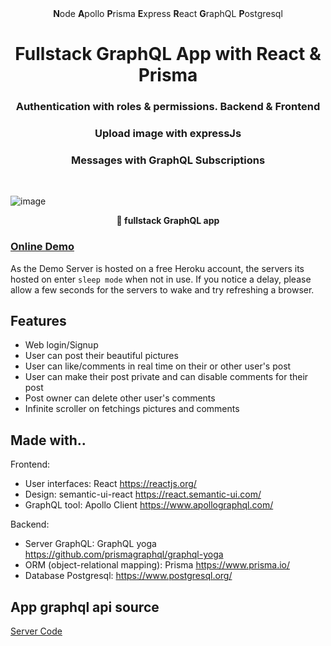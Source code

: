 <div align="center"><strong>N</strong>ode <strong>A</strong>pollo <strong>P</strong>risma <strong>E</strong>xpress <strong>R</strong>eact <strong>G</strong>raphQL <strong>P</strong>ostgresql
</div>
  
<h1 align="center"><strong>Fullstack GraphQL App with React & Prisma</strong></h1>
<h3 align="center">Authentication with roles & permissions. Backend & Frontend</h3>
<h3 align="center">Upload image with expressJs</h3>
<h3 align="center">Messages with GraphQL Subscriptions</h3>
<br />

![image](https://user-images.githubusercontent.com/15246526/38530809-7a9cc69e-3c21-11e8-8eb9-6f143eb7d64d.png)

<div align="center"><strong>🚀 fullstack GraphQL app</strong></div>

### [Online Demo](https://photoups.netlify.com/)

As the Demo Server is hosted on a free Heroku account, the servers its hosted on enter `sleep mode` when not in use. If you notice a delay, please allow a few seconds for the servers to wake and try refreshing a browser.

## Features

-  Web login/Signup
-  User can post their beautiful pictures
-  User can like/comments in real time on their or other user's post
-  User can make their post private and can disable comments for their post
-  Post owner can delete other user's comments
-  Infinite scroller on fetchings pictures and comments

## Made with..

Frontend:

-  User interfaces: React https://reactjs.org/
-  Design: semantic-ui-react https://react.semantic-ui.com/
-  GraphQL tool: Apollo Client https://www.apollographql.com/

Backend:

-  Server GraphQL: GraphQL yoga https://github.com/prismagraphql/graphql-yoga
-  ORM (object-relational mapping): Prisma https://www.prisma.io/
-  Database Postgresql: https://www.postgresql.org/

## App graphql api source

[Server Code](https://github.com/Danish903/post_server)
